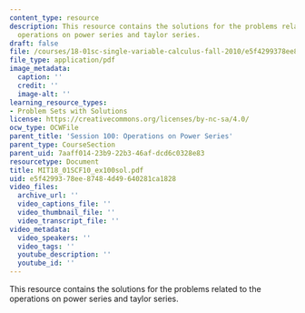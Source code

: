 ```yaml
---
content_type: resource
description: This resource contains the solutions for the problems related to the
  operations on power series and taylor series.
draft: false
file: /courses/18-01sc-single-variable-calculus-fall-2010/e5f4299378ee87484d49640281ca1828_MIT18_01SCF10_ex100sol.pdf
file_type: application/pdf
image_metadata:
  caption: ''
  credit: ''
  image-alt: ''
learning_resource_types:
- Problem Sets with Solutions
license: https://creativecommons.org/licenses/by-nc-sa/4.0/
ocw_type: OCWFile
parent_title: 'Session 100: Operations on Power Series'
parent_type: CourseSection
parent_uid: 7aaff014-23b9-22b3-46af-dcd6c0328e83
resourcetype: Document
title: MIT18_01SCF10_ex100sol.pdf
uid: e5f42993-78ee-8748-4d49-640281ca1828
video_files:
  archive_url: ''
  video_captions_file: ''
  video_thumbnail_file: ''
  video_transcript_file: ''
video_metadata:
  video_speakers: ''
  video_tags: ''
  youtube_description: ''
  youtube_id: ''
---
```

This resource contains the solutions for the problems related to the operations on power series and taylor series.